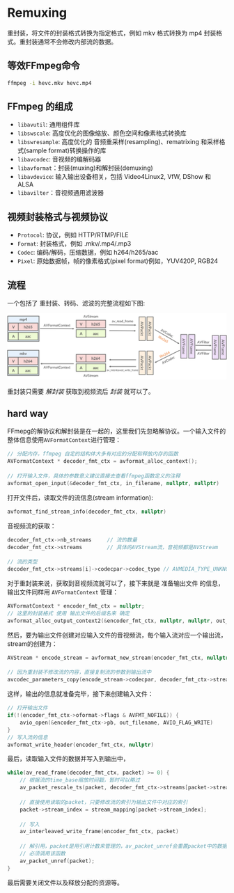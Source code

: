 # Remuxing

重封装，将文件的封装格式转换为指定格式，例如 mkv 格式转换为 mp4 封装格式。重封装通常不会修改内部流的数据。

## 等效FFmpeg命令

```bash
ffmpeg -i hevc.mkv hevc.mp4
```

## FFmpeg 的组成

- `libavutil`: 通用组件库
- `libswscale`: 高度优化的图像缩放、颜色空间和像素格式转换库
- `libswresample`: 高度优化的 音频重采样(resampling)、rematrixing 和采样格式(sample format)转换操作的库
- `libavcodec`: 音视频的编解码器
- `libavformat`：封装(muxing)和解封装(demuxing)
- `libavdevice`: 输入输出设备相关，包括 Video4Linux2, VfW, DShow 和 ALSA
- `libavilter`：音视频通用滤波器

## 视频封装格式与视频协议

- `Protocol`: 协议，例如 HTTP/RTMP/FILE
- `Format`: 封装格式，例如 .mkv/.mp4/.mp3
- `Codec`: 编码/解码，压缩数据，例如 h264/h265/aac
- `Pixel`: 原始数据帧，帧的像素格式(pixel format)例如，YUV420P, RGB24

## 流程

一个包括了 重封装、转码、滤波的完整流程如下图:

![all](../images/filtering.png)

重封装只需要 *解封装* 获取到视频流后 *封装* 就可以了。

## hard way

FFmepg的解协议和解封装是在一起的，这里我们先忽略解协议。一个输入文件的整体信息使用`AVFormatContext`进行管理：

```c
// 分配内存，ffmpeg 自定的结构体大多有对应的分配和释放内存的函数
AVFormatContext * decoder_fmt_ctx = avformat_alloc_context();

// 打开输入文件，具体的参数意义建议直接去查看ffmpeg函数定义的注释
avformat_open_input(&decoder_fmt_ctx, in_filename, nullptr, nullptr)
```

打开文件后，读取文件的流信息(stream information):

```c
avformat_find_stream_info(decoder_fmt_ctx, nullptr)
```

音视频流的获取：

```c
decoder_fmt_ctx->nb_streams     // 流的数量
decoder_fmt_ctx->streams        // 具体的AVStream流，音视频都是AVStream

// 流的类型
decoder_fmt_ctx->streams[i]->codecpar->codec_type // AVMEDIA_TYPE_UNKNOWN / AVMEDIA_TYPE_VIDEO /AVMEDIA_TYPE_AUDIO ...
```

对于重封装来说，获取到音视频流就可以了，接下来就是 准备输出文件 的信息，输出文件同样用 `AVFormatContext` 管理：

```c
AVFormatContext * encoder_fmt_ctx = nullptr;
// 这里的封装格式 使用 输出文件的后缀名来 确定
avformat_alloc_output_context2(&encoder_fmt_ctx, nullptr, nullptr, out_filename)
```

然后，要为输出文件创建对应输入文件的音视频流，每个输入流对应一个输出流，stream的创建为：

```c
AVStream * encode_stream = avformat_new_stream(encoder_fmt_ctx, nullptr);

// 因为重封装不修改流的内容，直接复制流的参数到输出流中
avcodec_parameters_copy(encode_stream->codecpar, decoder_fmt_ctx->streams[i]->codecpar)
```

这样，输出的信息就准备完毕，接下来创建输入文件：

```c
// 打开输出文件
if(!(encoder_fmt_ctx->oformat->flags & AVFMT_NOFILE)) {
    avio_open(&encoder_fmt_ctx->pb, out_filename, AVIO_FLAG_WRITE)
}
// 写入流的信息
avformat_write_header(encoder_fmt_ctx, nullptr)
```

最后，读取输入文件的数据并写入到输出中，

```c
while(av_read_frame(decoder_fmt_ctx, packet) >= 0) {
    // 根据流的time_base缩放时间戳，暂时可以略过
    av_packet_rescale_ts(packet, decoder_fmt_ctx->streams[packet->stream_index]->time_base, encoder_fmt_ctx->streams[stream_mapping[packet->stream_index]]->time_base);

    // 直接使用读取的packet，只要修改流的索引为输出文件中对应的索引
    packet->stream_index = stream_mapping[packet->stream_index];

    // 写入
    av_interleaved_write_frame(encoder_fmt_ctx, packet)

    // 解引用，packet是用引用计数来管理的，av_packet_unref会重置packet中的数据指针，如果指向的数据的计数为0会被释放
    // 必须调用该函数
    av_packet_unref(packet);
}
```

最后需要关闭文件以及释放分配的资源等。